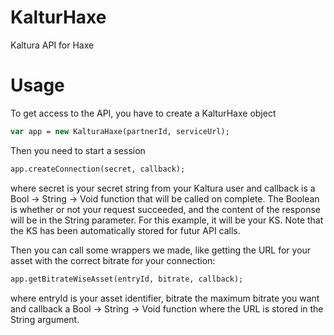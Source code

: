 KalturHaxe
==========

Kaltura API for Haxe

Usage
=====
To get access to the API, you have to create a KalturHaxe object
```haxe
var app = new KalturaHaxe(partnerId, serviceUrl);
```
Then you need to start a session
```haxe
app.createConnection(secret, callback);
```
where secret is your secret string from your Kaltura user and callback is a Bool -> String -> Void function that will be called on complete. The Boolean is whether or not your request succeeded, and the content of the response will be in the String parameter. For this example, it will be your KS. Note that the KS has been automatically stored for futur API calls.

Then you can call some wrappers we made, like getting the URL for your asset with the correct bitrate for your connection:
```haxe
app.getBitrateWiseAsset(entryId, bitrate, callback);
```
where entryId is your asset identifier, bitrate the maximum bitrate you want and callback a Bool -> String -> Void function where the URL is stored in the String argument.